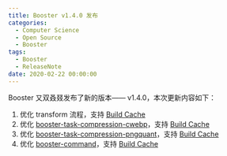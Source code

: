 ```yaml
---
title: Booster v1.4.0 发布
categories:
  - Computer Science
  - Open Source
  - Booster
tags:
  - Booster
  - ReleaseNote
date: 2020-02-22 00:00:00
---
```


Booster 又双叒叕发布了新的版本—— v1.4.0，本次更新内容如下：

1. 优化 transform 流程，支持 [Build Cache](https://docs.gradle.org/current/userguide/build_cache.html)
2. 优化 [booster-task-compression-cwebp](https://github.com/didi/booster/blob/master/booster-task-compression-cwebp)，支持 [Build Cache](https://docs.gradle.org/current/userguide/build_cache.html)
3. 优化 [booster-task-compression-pngquant](https://github.com/didi/booster/blob/master/booster-task-compression-pngquant)，支持 [Build Cache](https://docs.gradle.org/current/userguide/build_cache.html)
4. 优化 [booster-command](https://github.com/didi/booster/blob/master/booster-command)，支持 [Build Cache](https://docs.gradle.org/current/userguide/build_cache.html)
